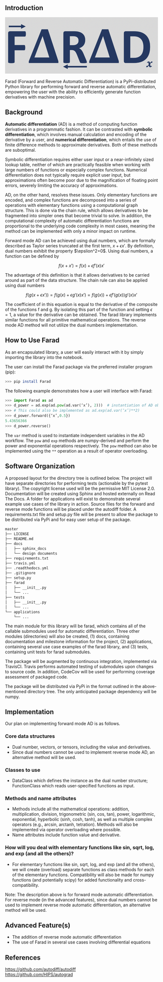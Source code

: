 ## Introduction

![faradlogo](faradlogo.png)

Farad (Forward and Reverse Automatic Differentiation) is a PyPi-distributed Python library for performing forward and reverse automatic differentiation, empowering the user with the ability to efficiently generate function derivatives with machine precision.

## Background

**Automatic differentiation** (AD) is a method of computing function derivatives in a programmatic fashion. It can be contrasted with **symbolic differentiation**, which involves manual calculation and encoding of the derivative by a user, and **numerical differentiation**, which entails the use of finite difference methods to approximate derivatives. Both of these methods are suboptimal.

Symbolic differentiation requires either user input or a near-infinitely sized lookup table, neither of which are practically feasible when working with large numbers of functions or especially complex functions. Numerical differentiation does not typically require explicit user input, but approximations often become poor due to the magnification of floating point errors, severely limiting the accuracy of approximations.

AD, on the other hand, resolves these issues. Only elementary functions are encoded, and complex functions are decomposed into a series of operations with elementary functions using a computational graph structure. This is done via the chain rule, which allows derivatives to be fragmented into simpler ones that become trivial to solve. In addition, the computational complexity of automatic differentiation functions are proportional to the underlying code complexity in most cases, meaning the method can be implemented with only a minor impact on runtime.

Forward mode AD can be achieved using dual numbers, which are formally described as Taylor series truncated at the first term, $x+ \epsilon x'$. By definition, dual numbers exhibit the property $\epslion^2=0$. Using dual numbers, a function can be defined by

$$ f(x+x')=f(x)+ \epsilon f'(x)x' $$

The advantage of this definition is that it allows derivatives to be carried around as part of the data structure. The chain rule can also be applied using dual numbers

$$ f(g(x+ \epsilon x'))=f(g(x)+ \epsilon g'(x)x')=f(g(x))+ \epsilon f'(g(x))g'(x)x'$$ 

The coefficient of  in this equation is equal to the derivative of the composite of the functions f and g. By isolating this part of the function and setting $\epsilon =1$, a value for the derivative can be obtained. The farad library implements similar functions for all primitive mathematical operations. The reverse mode AD method will not utilize the dual numbers implementation.

## How to Use Farad

As an encapsulated library, a user will easily interact with it by simply importing the library into the notebook.

The user can install the Farad package via the preferred installer program (pip):
```bash
>>> pip install Farad
```
The following example demonstrates how a user will interface with Farad:
```python
>>> import Farad as ad
>>> d_power = ad.exp(ad.pow(ad.var(‘x’), 2)))  # instantiation of AD object for exp(2*x)
>>> # This could also be implemented as ad.exp(ad.var(‘x’)**2)
>>> d_power.forward({‘x’,0.5})
5.43656366
>>> d_power.reverse()
```

The `var` method is used to instantiate independent variables in the AD workflow. The `pow` and `exp` methods are numpy-derived and perform the power and exponential operations respectively. The `pow` method can also be implemented using the `**` operation as a result of operator overloading.

## Software Organization

A proposed layout for the directory tree is outlined below. The project will have separate directories for performing tests (actionable by the pytest library). The copyright license used will be the permissive MIT License 2.0. Documentation will be created using Sphinx and hosted externally on Read The Docs. A folder for applications will exist to demonstrate several example use cases of the library in action. Source files for the forward and reverse mode functions will be placed under the autodiff folder. A requirements.txt file and setup.py file will be present to allow the package to be distributed via PyPi and for easy user setup of the package.

```
master
├── LICENSE
├── README.md     
├── docs
│   ├── sphinx_docs
│   └── design documents
├── requirements.txt
├── travis.yml
├── .readthedocs.yml
├── .gitignore
├── setup.py
├── farad
│   ├── __init__.py
│   └── ...
├── tests
│   ├── __init__.py
│   └── ...
└── applications
    └── ...
```

The main module for this library will be farad, which contains all of the callable submodules used for automatic differentiation. Three other modules (directories) will also be created, (1) docs, containing documentation and milestone information for the project, (2) applications, containing several use case examples of the farad library, and (3) tests, containing unit tests for farad submodules.

The package will be augmented by continuous integration, implemented via TravisCI. Travis performs automated testing of submodules upon changes to source code. In addition, CodeCov will be used for performing coverage assessment of packaged code.

The package will be distributed via PyPi in the format outlined in the above-mentioned directory tree. The only anticipated package dependency will be numpy.

## Implementation

Our plan on implementing forward mode AD is as follows.

### Core data structures

- Dual number, vectors, or tensors, including the value and derivatives. 
- Since dual numbers cannot be used to implement reverse mode AD, an alternative method will be used.

### Classes to use

- DataClass which defines the instance as the dual number structure; FunctionClass which reads user-specified functions as input.

### Methods and name attributes

- Methods include all the mathematical operations: addition, multiplication, division, trigonometric (sin, cos, tan), power, logarithmic, exponential, hyperbolic (sinh, cosh, tanh), as well as multiple complex operators (e.g., arcsin, arctanh, tetration). Methods will also be implemented via operator overloading where possible.
- Name attributes include function value and derivative.

### How will you deal with elementary functions like sin, sqrt, log, and exp (and all the others)?

- For elementary functions like sin, sqrt, log, and exp (and all the others), we will create (overload) separate functions as class methods for each of the elementary functions. Compatibility will also be made for numpy functions (and potentially scipy) for added functionality and cross-compatibility.

Note: The description above is for forward mode automatic differentiation. For reverse mode (in the advanced features), since dual numbers cannot be used to implement reverse mode automatic differentiation, an alternative method will be used.

## Advanced Feature(s)
-	The addition of reverse mode automatic differentiation
-	The use of Farad in several use cases involving differential equations

##  References

https://github.com/autodiff/autodiff<br/>
https://github.com/HIPS/autograd <br/>

